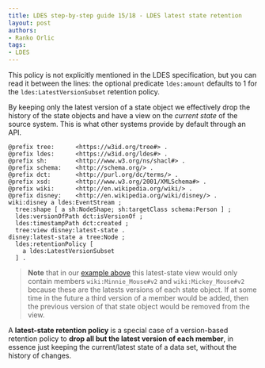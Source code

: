 ```yaml
---
title: LDES step-by-step guide 15/18 - LDES latest state retention
layout: post
authors:
- Ranko Orlic
tags:
- LDES
---
```

This policy is not explicitly mentioned in the LDES specification, but you can read it between the lines: the optional predicate `ldes:amount` defaults to 1 for the `ldes:LatestVersionSubset` retention policy.

By keeping only the latest version of a state object we effectively drop the history of the state objects and have a view on the _current state_ of the source system. This is what other systems provide by default through an API. 

```
@prefix tree:      <https://w3id.org/tree#> .
@prefix ldes:      <https://w3id.org/ldes#> .
@prefix sh:        <http://www.w3.org/ns/shacl#> .
@prefix schema:    <http://schema.org/> .
@prefix dct:       <http://purl.org/dc/terms/> .
@prefix xsd:       <http://www.w3.org/2001/XMLSchema#> .
@prefix wiki:      <http://en.wikipedia.org/wiki/> .
@prefix disney:    <http://en.wikipedia.org/wiki/disney/> .
wiki:disney a ldes:EventStream ;
  tree:shape [ a sh:NodeShape; sh:targetClass schema:Person ] ;
  ldes:versionOfPath dct:isVersionOf ;
  ldes:timestampPath dct:created ;
  tree:view disney:latest-state .
disney:latest-state a tree:Node ;
  ldes:retentionPolicy [
    a ldes:LatestVersionSubset
  ] .
```
> **Note** that in our [example above](#ldes-specification) this latest-state view would only contain members `wiki:Minnie_Mouse#v2` and `wiki:Mickey_Mouse#v2` because these are the latests versions of each state object. If at some time in the future a third version of a member would be added, then the previous version of that state object would be removed from the view.

A **latest-state retention policy** is a special case of a version-based retention policy to **drop all but the latest version of each member**, in essence just keeping the current/latest state of a data set, without the history of changes.

